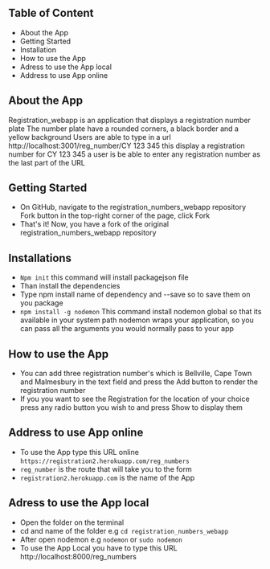 ## Table of Content 
- About the App
- Getting Started 
- Installation
- How to use the App
- Adress to use the App local
- Address to use App online



## About the App
Registration_webapp is an application that displays a registration number plate
The number plate have a rounded corners, a black border and a yellow background
Users are able to type in a url http://localhost:3001/reg_number/CY 123 345 this display a registration number
for CY 123 345 a user is be able to enter any registration number as the last part of the URL

## Getting Started 
- On GitHub, navigate to the registration_numbers_webapp repository
  Fork button in the top-right corner of the page, click Fork
- That's it! Now, you have a fork of the original registration_numbers_webapp repository

## Installations
- `Npm init` this command will install packagejson file 
- Than install the dependencies 
- Type  npm install name of dependency and --save so to save them on you package
- `npm install -g nodemon` This command install nodemon global so that its available in your system path
   nodemon wraps your application, so you can pass all the arguments you would normally pass to your app
   
## How to use the App
- You can add three registration number's which is Bellville, Cape Town and Malmesbury
  in the text field and press the Add button to render the registration number
- If you you want to see the Registration for the location of your choice press any radio button 
  you wish to and press Show to display them

## Address to use App online
- To use the App type this URL online `https://registration2.herokuapp.com/reg_numbers`
- `reg_number` is the route that will take you to the form
- `registration2.herokuapp.com` is the name of the App 

## Adress to use the App local
- Open the folder on the terminal
- cd and name of the folder e.g `cd registration_numbers_webapp`
- After open nodemon e.g `nodemon` or `sudo nodemon`
- To use the App Local you have to type this URL http://localhost:8000/reg_numbers

 
 

  




